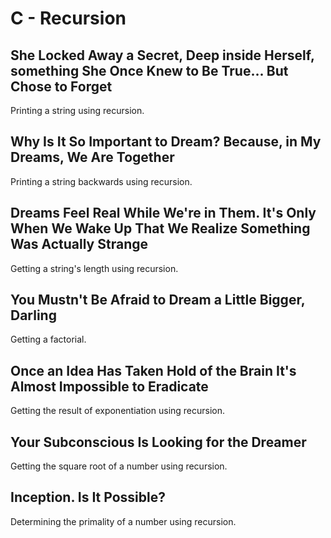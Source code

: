 # C - Recursion

## She Locked Away a Secret, Deep inside Herself, something She Once Knew to Be True... But Chose to Forget
Printing a string using recursion.

## Why Is It So Important to Dream? Because, in My Dreams, We Are Together
Printing a string backwards using recursion.

## Dreams Feel Real While We're in Them. It's Only When We Wake Up That We Realize Something Was Actually Strange
Getting a string's length using recursion.

## You Mustn't Be Afraid to Dream a Little Bigger, Darling
Getting a factorial.

## Once an Idea Has Taken Hold of the Brain It's Almost Impossible to Eradicate
Getting the result of exponentiation using recursion.

## Your Subconscious Is Looking for the Dreamer
Getting the square root of a number using recursion.

## Inception. Is It Possible?
Determining the primality of a number using recursion.
